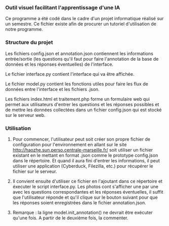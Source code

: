 ### Outil visuel facilitant l'apprentissage d'une IA
Ce programme a été codé dans le cadre d'un projet informatique réalisé sur un semestre.
Ce fichier existe afin de procurer un tutoriel d'utilisation de notre programme. 

### Structure du projet
Les fichiers config.json et annotation.json contiennent les informations entrée/sortie (les questions qu'il faut pour faire l'annotation de la base de données et les réponses éventuelles) de l'interface.

Le fichier interface.py contient l'interface qui va être affichée.

Le fichier model.py contient les fonctions utiles pour faire les flux de données entre l'interface et les fichiers .json.

Les fichiers index.html et traitement.php forme un formulaire web qui permet aux utilisateurs d'entrer les questions et les réponses possibles et de mettre les données collectées dans un fichier config.json qui est stocké sur le serveur web.

### Utilisation
1. Pour commencer, l'utilisateur peut soit créer son propre fichier de configuration pour l'environnement en allant sur le site http://haozhe.sun.perso.centrale-marseille.fr/ soit utiliser un fichier existant en le mettant en format .json comme le prototype config.json dans le répertoire. Et quand il aura fini d'entrer les informations, il peut utiliser une application (Cyberduck, Filezilla, etc.) pour récupérer le fichier sur le serveur.

2. Il convient ensuite d'utiliser ce fichier en l'ajoutant dans ce répertoire et éxecuter le script interface.py. Les photos cont s'afficher une par une avec les questions correspondantes et les réponses éventuelles, il suffit que l'utilisateur réponde et qu'il clique sur le bouton suivant pour que les réponses soient enregistrées dans le fichier annotation.json.

3. Remarque : la ligne model.init_annotation() ne devrait être exécuter qu'une fois. A partir de le deuxième fois, la commenter.